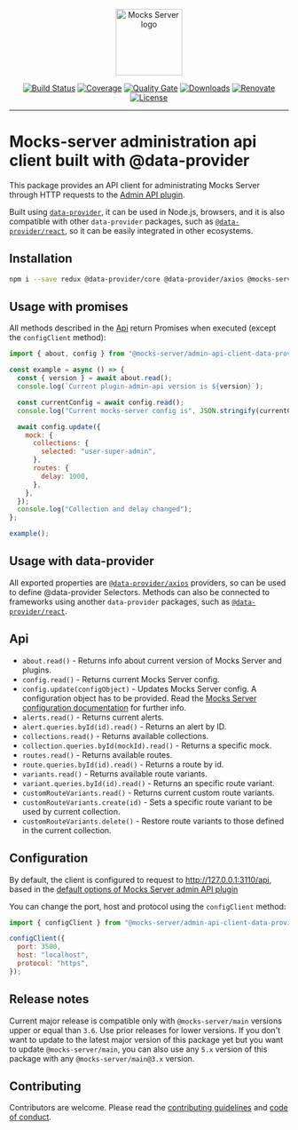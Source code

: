 <p align="center"><a href="https://mocks-server.org" target="_blank" rel="noopener noreferrer"><img width="120" src="https://www.mocks-server.org/img/logo_120.png" alt="Mocks Server logo"></a></p>

<p align="center">
  <a href="https://github.com/mocks-server/main/actions?query=workflow%3Abuild+branch%3Amaster"><img src="https://github.com/mocks-server/main/workflows/build/badge.svg?branch=master" alt="Build Status"></a>
  <a href="https://codecov.io/gh/mocks-server/main"><img src="https://codecov.io/gh/mocks-server/main/branch/master/graph/badge.svg?token=2S8ZR55AJV" alt="Coverage"></a>
  <a href="https://sonarcloud.io/project/overview?id=mocks-server_main_admin-api-client-data-provider"><img src="https://sonarcloud.io/api/project_badges/measure?project=mocks-server_main_admin-api-client-data-provider&metric=alert_status" alt="Quality Gate"></a>
  <a href="https://www.npmjs.com/package/@mocks-server/admin-api-client-data-provider"><img src="https://img.shields.io/npm/dm/@mocks-server/admin-api-client-data-provider.svg" alt="Downloads"></a>
  <a href="https://renovatebot.com"><img src="https://img.shields.io/badge/renovate-enabled-brightgreen.svg" alt="Renovate"></a>
  <a href="https://github.com/mocks-server/main/blob/master/packages/admin-api-client-data-provider/LICENSE"><img src="https://img.shields.io/npm/l/@mocks-server/admin-api-client-data-provider.svg" alt="License"></a>
</p>

---

# Mocks-server administration api client built with @data-provider

This package provides an API client for administrating Mocks Server through HTTP requests to the [Admin API plugin][plugin-admin-api-url].

Built using [`data-provider`](https://github.com/data-provider), it can be used in Node.js, browsers, and it is also compatible with other `data-provider` packages, such as [`@data-provider/react`](https://github.com/data-provider/react), so it can be easily integrated in other ecosystems.

## Installation

```bash
npm i --save redux @data-provider/core @data-provider/axios @mocks-server/admin-api-client-data-provider
```

## Usage with promises

All methods described in the [Api](#api) return Promises when executed (except the `configClient` method):

```js
import { about, config } from "@mocks-server/admin-api-client-data-provider";

const example = async () => {
  const { version } = await about.read();
  console.log(`Current plugin-admin-api version is ${version}`);

  const currentConfig = await config.read();
  console.log("Current mocks-server config is", JSON.stringify(currentConfig));

  await config.update({
    mock: {
      collections: {
        selected: "user-super-admin",
      },
      routes: {
        delay: 1000,
      },
    },
  });
  console.log("Collection and delay changed");
};

example();
```

## Usage with data-provider

All exported properties are [`@data-provider/axios`](https://github.com/data-provider/axios) providers, so can be used to define @data-provider Selectors. Methods can also be connected to frameworks using another `data-provider` packages, such as [`@data-provider/react`](https://github.com/data-provider/react).

## Api

* `about.read()` - Returns info about current version of Mocks Server and plugins.
* `config.read()` - Returns current Mocks Server config.
* `config.update(configObject)` - Updates Mocks Server config. A configuration object has to be provided. Read the [Mocks Server configuration documentation](https://www.mocks-server.org/docs/configuration/options) for further info.
* `alerts.read()` - Returns current alerts.
* `alert.queries.byId(id).read()` - Returns an alert by ID.
* `collections.read()` - Returns available collections.
* `collection.queries.byId(mockId).read()` - Returns a specific mock.
* `routes.read()` - Returns available routes.
* `route.queries.byId(id).read()` - Returns a route by id.
* `variants.read()` - Returns available route variants.
* `variant.queries.byId(id).read()` - Returns an specific route variant.
* `customRouteVariants.read()` - Returns current custom route variants.
* `customRouteVariants.create(id)` - Sets a specific route variant to be used by current collection.
* `customRouteVariants.delete()` - Restore route variants to those defined in the current collection.

## Configuration

By default, the client is configured to request to http://127.0.0.1:3110/api, based in the [default options of Mocks Server admin API plugin](https://www.mocks-server.org/docs/configuration/options)

You can change the port, host and protocol using the `configClient` method:

```js
import { configClient } from "@mocks-server/admin-api-client-data-provider";

configClient({
  port: 3500,
  host: "localhost",
  protocol: "https",
});
```

## Release notes

Current major release is compatible only with `@mocks-server/main` versions upper or equal than `3.6`. Use prior releases for lower versions. If you don't want to update to the latest major version of this package yet but you want to update `@mocks-server/main`, you can also use any `5.x` version of this package with any `@mocks-server/main@3.x` version.

## Contributing

Contributors are welcome.
Please read the [contributing guidelines](.github/CONTRIBUTING.md) and [code of conduct](.github/CODE_OF_CONDUCT.md).

[plugin-admin-api-url]: https://github.com/mocks-server/main/blob/master/packages/admin-api-client
